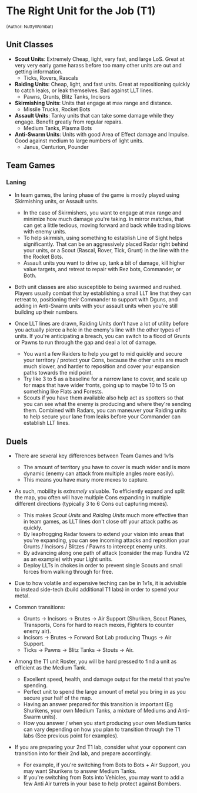 # The Right Unit for the Job (T1)
<sup>(Author: NuttyWombat)</sup>

## Unit Classes
- **Scout Units**: Extremely Cheap, light, very fast, and large LoS. Great at very very early game harass before too many other units are out and getting information.
  - Ticks, Rovers, Rascals
- **Raiding Units**: Cheap, light, and fast units. Great at repositioning quickly to catch leaks, or leak themselves. Bad against LLT lines.
  - Pawns, Grunts, Blitz Tanks, Incisors
- **Skirmishing Units**: Units that engage at max range and distance.
  - Missile Trucks, Rocket Bots
- **Assault Units**: Tanky units that can take some damage while they engage. Benefit greatly from regular repairs.
  - Medium Tanks, Plasma Bots
- **Anti-Swarm Units**: Units with good Area of Effect damage and Impulse. Good against medium to large numbers of light units.
  - Janus, Centurion, Pounder

## Team Games
### Laning
- In team games, the laning phase of the game is mostly played using Skirmishing units, or Assault units.
  - In the case of Skirmishers, you want to engage at max range and minimize how much damage you're taking. In mirror matches, that can get a little tedious, moving forward and back while trading blows with enemy units.
  - To help skirmish, using something to establish Line of Sight helps significantly. That can be an aggressively placed Radar right behind your units, or a Scout (Rascal, Rover, Tick, Grunt) in the line with the the Rocket Bots.
  - Assault units you want to drive up, tank a bit of damage, kill higher value targets, and retreat to repair with Rez bots, Commander, or Both.

- Both unit classes are also susceptible to being swarmed and rushed. Players usually combat that by establishing a small LLT line that they can retreat to, positioning their Commander to support with Dguns, and adding in Anti-Swarm units with your assault units when you're still building up their numbers.

- Once LLT lines are drawn, Raiding Units don't have a lot of utility before you actually pierce a hole in the enemy's line with the other types of units. If you're anticipating a breach, you can switch to a flood of Grunts or Pawns to run through the gap and deal a lot of damage.
  - You want a few Raiders to help you get to mid quickly and secure your territory / protect your Cons, because the other units are much much slower, and harder to reposition and cover your expansion paths towards the mid point.
  - Try like 3 to 5 as a baseline for a narrow lane to cover, and scale up for maps that have wider fronts, going up to maybe 10 to 15 on something like Flats and Forests.
  - Scouts if you have them available also help act as spotters so that you can see what the enemy is producing and where they're sending them. Combined with Radars, you can maneuver your Raiding units to help secure your lane from leaks before your Commander can establish LLT lines.

## Duels
- There are several key differences between Team Games and 1v1s
  - The amount of territory you have to cover is much wider and is more dynamic (enemy can attack from multiple angles more easily).
  - This means you have many more mexes to capture.

- As such, mobility is *extremely* valuable. To efficiently expand and split the map, you often will have multiple Cons expanding in multiple different directions (typically 3 to 6 Cons out capturing mexes).
  - This makes *Scout Units* and *Raiding Units* much more effective than in team games, as LLT lines don't close off your attack paths as quickly.
  - By leapfrogging Radar towers to extend your vision into areas that you're expanding, you can see incoming attacks and reposition your Grunts / Incisors / Blitzes / Pawns to intercept enemy units.
  - By advancing along one path of attack (consider the map Tundra V2 as an example) with your Light units.
  - Deploy LLTs in chokes in order to prevent single Scouts and small forces from walking through for free.

- Due to how volatile and expensive teching can be in 1v1s, it is advisible to instead side-tech (build additional T1 labs) in order to spend your metal.
- Common transitions:
  - Grunts -> Incisors -> Brutes -> Air Support (Shuriken, Scout Planes, Transports, Cons for hard to reach mexes, Fighters to counter enemy air).
  - Incisors -> Brutes -> Forward Bot Lab producing Thugs -> Air Support.
  - Ticks -> Pawns -> Blitz Tanks -> Stouts -> Air.

- Among the T1 unit Roster, you will be hard pressed to find a unit as efficient as the Medium Tank.
  - Excellent speed, health, and damage output for the metal that you're spending.
  - Perfect unit to spend the large amount of metal you bring in as you secure your half of the map.
  - Having an answer prepared for this transition is important (Eg Shurikens, your own Medium Tanks, a mixture of Mediums and Anti-Swarm units).
  - How you answer / when you start producing your own Medium tanks can vary depending on how you plan to transition through the T1 labs (See previous point for examples).

- If you are preparing your 2nd T1 lab, consider what your opponent can transition into for their 2nd lab, and prepare accordingly.
  - For example, if you're switching from Bots to Bots + Air Support, you may want Shurikens to answer Medium Tanks.
  - If you're switching from Bots into Vehicles, you may want to add a few Anti Air turrets in your base to help protect against Bombers.

